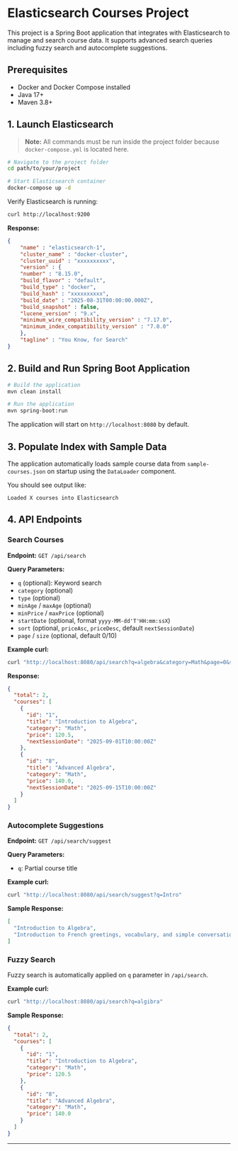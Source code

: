 # Elasticsearch Courses Project

This project is a Spring Boot application that integrates with Elasticsearch to manage and search course data. It supports advanced search queries including fuzzy search and autocomplete suggestions.

## Prerequisites

* Docker and Docker Compose installed
* Java 17+
* Maven 3.8+

## 1. Launch Elasticsearch

> **Note:** All commands must be run inside the project folder because `docker-compose.yml` is located here.

```bash
# Navigate to the project folder
cd path/to/your/project

# Start Elasticsearch container
docker-compose up -d
```

Verify Elasticsearch is running:

```bash
curl http://localhost:9200
```

**Response:**
```json
{
    "name" : "elasticsearch-1",
    "cluster_name" : "docker-cluster",
    "cluster_uuid" : "xxxxxxxxxx",
    "version" : {
    "number" : "8.15.0",
    "build_flavor" : "default",
    "build_type" : "docker",
    "build_hash" : "xxxxxxxxxx",
    "build_date" : "2025-08-31T00:00:00.000Z",
    "build_snapshot" : false,
    "lucene_version" : "9.x",
    "minimum_wire_compatibility_version" : "7.17.0",
    "minimum_index_compatibility_version" : "7.0.0"
    },
    "tagline" : "You Know, for Search"
}
```

## 2. Build and Run Spring Boot Application

```bash
# Build the application
mvn clean install

# Run the application
mvn spring-boot:run
```

The application will start on `http://localhost:8080` by default.

## 3. Populate Index with Sample Data

The application automatically loads sample course data from `sample-courses.json` on startup using the `DataLoader` component.

You should see output like:

```
Loaded X courses into Elasticsearch
```

## 4. API Endpoints

### Search Courses

**Endpoint:** `GET /api/search`

**Query Parameters:**

* `q` (optional): Keyword search
* `category` (optional)
* `type` (optional)
* `minAge` / `maxAge` (optional)
* `minPrice` / `maxPrice` (optional)
* `startDate` (optional, format `yyyy-MM-dd'T'HH:mm:ssX`)
* `sort` (optional, `priceAsc`, `priceDesc`, default `nextSessionDate`)
* `page` / `size` (optional, default 0/10)

**Example curl:**

```bash
curl "http://localhost:8080/api/search?q=algebra&category=Math&page=0&size=5"
```

**Response:**

```json
{
  "total": 2,
  "courses": [
    {
      "id": "1",
      "title": "Introduction to Algebra",
      "category": "Math",
      "price": 120.5,
      "nextSessionDate": "2025-09-01T10:00:00Z"
    },
    {
      "id": "8",
      "title": "Advanced Algebra",
      "category": "Math",
      "price": 140.0,
      "nextSessionDate": "2025-09-15T10:00:00Z"
    }
  ]
}
```

### Autocomplete Suggestions

**Endpoint:** `GET /api/search/suggest`

**Query Parameters:**

* `q`: Partial course title

**Example curl:**

```bash
curl "http://localhost:8080/api/search/suggest?q=Intro"
```

**Sample Response:**

```json
[
  "Introduction to Algebra",
  "Introduction to French greetings, vocabulary, and simple conversation"
]
```

### Fuzzy Search

Fuzzy search is automatically applied on `q` parameter in `/api/search`.

**Example curl:**

```bash
curl "http://localhost:8080/api/search?q=algibra"
```

**Sample Response:**

```json
{
  "total": 2,
  "courses": [
    {
      "id": "1",
      "title": "Introduction to Algebra",
      "category": "Math",
      "price": 120.5
    },
    {
      "id": "8",
      "title": "Advanced Algebra",
      "category": "Math",
      "price": 140.0
    }
  ]
}
```

---
